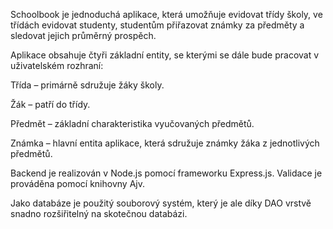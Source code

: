 Schoolbook je jednoduchá aplikace, která umožňuje evidovat třídy školy, ve třídách evidovat studenty, studentům přiřazovat známky za předměty a sledovat jejich průměrný prospěch.

Aplikace obsahuje čtyři základní entity, se kterými se dále bude pracovat v uživatelském rozhraní:

Třída –⁠ primárně sdružuje žáky školy.

Žák –⁠ patří do třídy.

Předmět –⁠ základní charakteristika vyučovaných předmětů.

Známka –⁠ hlavní entita aplikace, která sdružuje známky žáka z jednotlivých předmětů.

Backend je realizován v Node.js pomocí frameworku Express.js. Validace je prováděna pomocí knihovny Ajv.

Jako databáze je použitý souborový systém, který je ale díky DAO vrstvě snadno rozšiřitelný na skotečnou databázi.
